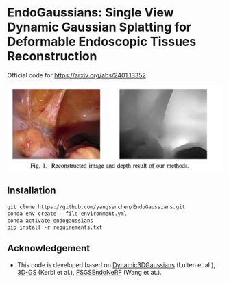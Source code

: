 

# EndoGaussians: Single View Dynamic Gaussian Splatting for Deformable Endoscopic Tissues Reconstruction

Official code for https://arxiv.org/abs/2401.13352


<img src="figures/teaser.png" alt="Reconstructed Image" style="zoom:75%;" />
<!-- <img src="figures/depth0.png" alt="Reconstructed Depth" style="zoom:50%;" /> -->

## Installation
```
git clone https://github.com/yangsenchen/EndoGaussians.git
conda env create --file environment.yml
conda activate endogaussians
pip install -r requirements.txt
```

## Acknowledgement
* This code is developed based on [Dynamic3DGaussians](https://github.com/JonathonLuiten/Dynamic3DGaussians) (Luiten et al.), [3D-GS](https://github.com/graphdeco-inria/gaussian-splatting) (Kerbl et al.), [FSGS](https://github.com/VITA-Group/FSGS)[EndoNeRF](https://github.com/med-air/EndoNeRF) (Wang et at.).
